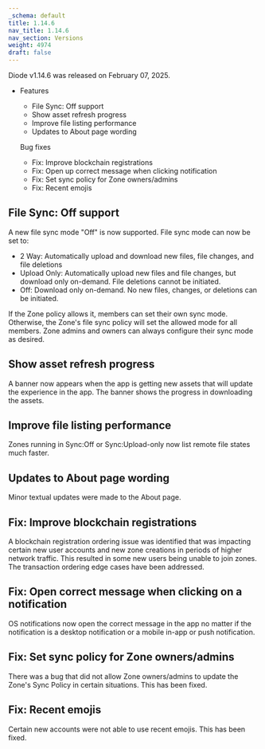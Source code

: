 ```yaml
---
_schema: default
title: 1.14.6
nav_title: 1.14.6
nav_section: Versions
weight: 4974
draft: false
---
```

Diode v1.14.6 was released on February 07, 2025.

* Features
  * File Sync: Off support
  * Show asset refresh progress
  * Improve file listing performance
  * Updates to About page wording

  Bug fixes
  * Fix: Improve blockchain registrations
  * Fix: Open up correct message when clicking notification
  * Fix: Set sync policy for Zone owners/admins
  * Fix: Recent emojis

## File Sync: Off support

A new file sync mode "Off" is now supported.  File sync mode can now be set to:

* 2 Way: Automatically upload and download new files, file changes, and file deletions
* Upload Only: Automatically upload new files and file changes, but download only on-demand.  File deletions cannot be initiated.
* Off: Download only on-demand.  No new files, changes, or deletions can be initiated.

If the Zone policy allows it, members can set their own sync mode.  Otherwise, the Zone's file sync policy will set the allowed mode for all members.  Zone admins and owners can always configure their sync mode as desired.

## Show asset refresh progress

A banner now appears when the app is getting new assets that will update the experience in the app.  The banner shows the progress in downloading the assets.

## Improve file listing performance

Zones running in Sync:Off or Sync:Upload-only now list remote file states much faster.

## Updates to About page wording

Minor textual updates were made to the About page.

## Fix: Improve blockchain registrations

A blockchain registration ordering issue was identified that was impacting certain new user accounts and new zone creations in periods of higher network traffic.  This resulted in some new users being unable to join zones.  The transaction ordering edge cases have been addressed.

## Fix: Open correct message when clicking on a notification

OS notifications now open the correct message in the app no matter if the notification is a desktop notification or a mobile in-app or push notification.

## Fix: Set sync policy for Zone owners/admins

There was a bug that did not allow Zone owners/admins to update the Zone's Sync Policy in certain situations.  This has been fixed.

## Fix: Recent emojis

Certain new accounts were not able to use recent emojis.  This has been fixed.